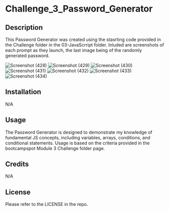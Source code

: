 # Challenge_3_Password_Generator

## Description

This Password Generator was created using the stasrting code provided in the Challenge folder in the 03-JavaScrript folder. Inluded are screenshots of each prompt as they launch, the last image being of the randomly generated password. 

![Screenshot (428)](https://github.com/Zero-0X/Challenge_3_Password_Generator/assets/110013207/39a1194e-b1da-4284-b714-fd324b686510)
![Screenshot (429)](https://github.com/Zero-0X/Challenge_3_Password_Generator/assets/110013207/2c0b2fe0-2d98-4a72-8200-e2542f137194)
![Screenshot (430)](https://github.com/Zero-0X/Challenge_3_Password_Generator/assets/110013207/780d8fc0-097b-47b6-8ff5-7657545e417b)
![Screenshot (431)](https://github.com/Zero-0X/Challenge_3_Password_Generator/assets/110013207/19bb998e-2e00-4c4c-aeb1-dc30b5bda08b)
![Screenshot (432)](https://github.com/Zero-0X/Challenge_3_Password_Generator/assets/110013207/27fad90d-9a78-4589-9e84-111dcd1a37e0)
![Screenshot (433)](https://github.com/Zero-0X/Challenge_3_Password_Generator/assets/110013207/c4f16eb4-fbd4-4630-86f5-f98fdf9a8e6f)
![Screenshot (434)](https://github.com/Zero-0X/Challenge_3_Password_Generator/assets/110013207/0922617f-6f20-4e3a-884c-cff6ab6e5bfc)

## Installation

N/A

## Usage

The Password Generator is designed to demonstrate my knowledge of fundamental JS concepts, including variables, arrays, conditions, and conditional statements. Usage is based on the criteria provided in the bootcampspot Module 3 Challenge folder page.

## Credits

N/A

## License

Please refer to the LICENSE in the repo.
